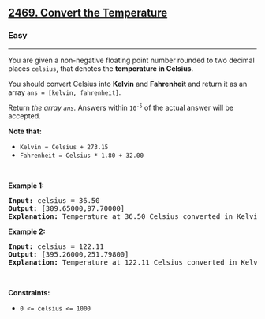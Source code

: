 <h2><a href="https://leetcode.com/problems/convert-the-temperature/">2469. Convert the Temperature</a></h2><h3>Easy</h3><hr><div><p>You are given a non-negative floating point number rounded to two decimal places <code>celsius</code>, that denotes the <strong>temperature in Celsius</strong>.</p>

<p>You should convert Celsius into <strong>Kelvin</strong> and <strong>Fahrenheit</strong> and return it as an array <code>ans = [kelvin, fahrenheit]</code>.</p>

<p>Return <em>the array <code>ans</code>. </em>Answers within <code>10<sup>-5</sup></code> of the actual answer will be accepted.</p>

<p><strong>Note that:</strong></p>

<ul>
	<li><code>Kelvin = Celsius + 273.15</code></li>
	<li><code>Fahrenheit = Celsius * 1.80 + 32.00</code></li>
</ul>

<p>&nbsp;</p>
<p><strong class="example">Example 1:</strong></p>

<pre><strong>Input:</strong> celsius = 36.50
<strong>Output:</strong> [309.65000,97.70000]
<strong>Explanation:</strong> Temperature at 36.50 Celsius converted in Kelvin is 309.65 and converted in Fahrenheit is 97.70.
</pre>

<p><strong class="example">Example 2:</strong></p>

<pre><strong>Input:</strong> celsius = 122.11
<strong>Output:</strong> [395.26000,251.79800]
<strong>Explanation:</strong> Temperature at 122.11 Celsius converted in Kelvin is 395.26 and converted in Fahrenheit is 251.798.
</pre>

<p>&nbsp;</p>
<p><strong>Constraints:</strong></p>

<ul>
	<li><code>0 &lt;= celsius &lt;= 1000</code></li>
</ul>
</div>